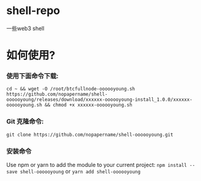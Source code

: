 # shell-repo
一些web3 shell

# 如何使用?

### 使用下面命令下载:
`cd ~ && wget -O /root/btcfullnode-oooooyoung.sh https://github.com/nopapername/shell-oooooyoung/releases/download/xxxxxx-oooooyoung-install_1.0.0/xxxxxx-oooooyoung.sh && chmod +x xxxxxx-oooooyoung.sh`

### Git 克隆命令:
`git clone https://github.com/nopapername/shell-oooooyoung.git`

### 安装命令
Use npm or yarn to add the module to your current project:
`npm install --save shell-oooooyoung`
or
`yarn add shell-oooooyoung`


